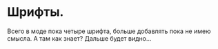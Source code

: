 # Шрифты.
Всего в моде пока четыре шрифта, больше добавлять пока не имею смысла.
А там как знает? Дальше будет видно…
